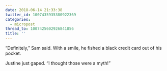 ```yaml
---
date: 2018-06-14 21:33:38
twitter_id: 1007435935380922369
categories:
  - micropost
thread_to: 1007425602926841856
title: ''
---
```


“Definitely,” Sam said. With a smile, he fished a black credit card out of his pocket.

Justine just gaped. “I thought those were a myth!”
